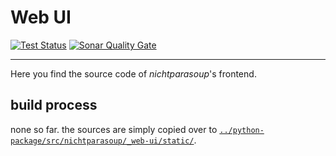 # Web UI

[![Test Status](https://img.shields.io/github/workflow/status/k4cg/nichtparasoup/Test%20WebUi/3.0-dev)](https://github.com/k4cg/nichtparasoup/actions?query=workflow%3A%22Test+WebUi%22+branch%3A3.0-dev)
[![Sonar Quality Gate](https://img.shields.io/sonar/quality_gate/nichtparasoup:WebUi?server=https%3A%2F%2Fsonarcloud.io)](https://sonarcloud.io/dashboard?id=nichtparasoup%3AWebUi)

----

Here you find the source code of _nichtparasoup_'s frontend.

## build process

none so far. the sources are simply copied over to
[`../python-package/src/nichtparasoup/_web-ui/static/`](../python-package/src/nichtparasoup/_web-ui/static).
